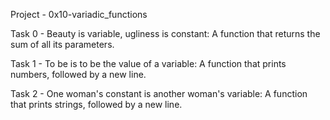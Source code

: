 Project - 0x10-variadic_functions

Task 0 - Beauty is variable, ugliness is constant: A function that returns the sum of all its parameters.

Task 1 - To be is to be the value of a variable: A function that prints numbers, followed by a new line.

Task 2 - One woman's constant is another woman's variable: A function that prints strings, followed by a new line.
